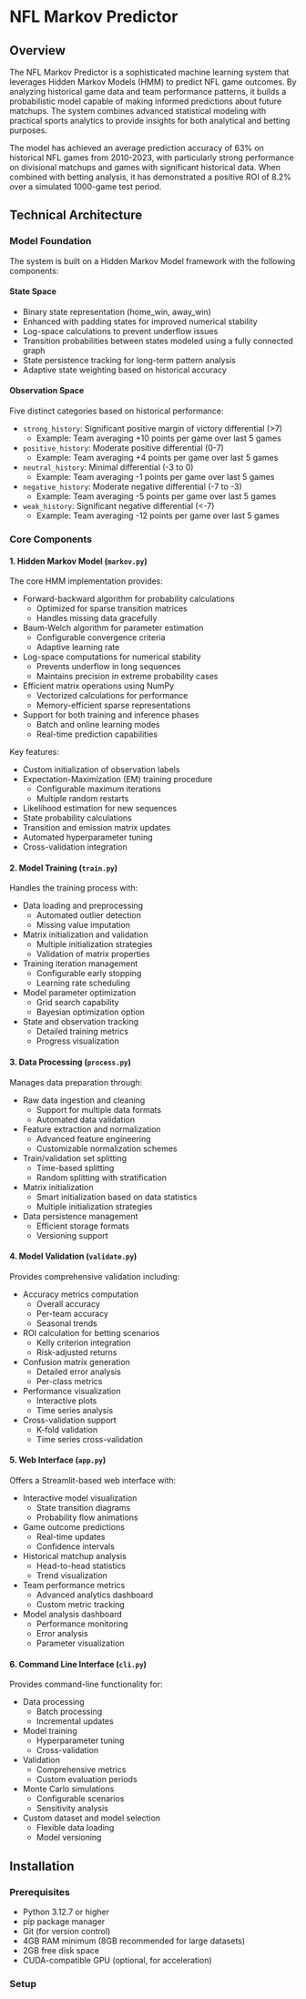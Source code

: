 # NFL Markov Predictor

## Overview

The NFL Markov Predictor is a sophisticated machine learning system that leverages Hidden Markov Models (HMM) to predict NFL game outcomes. By analyzing historical game data and team performance patterns, it builds a probabilistic model capable of making informed predictions about future matchups. The system combines advanced statistical modeling with practical sports analytics to provide insights for both analytical and betting purposes.

The model has achieved an average prediction accuracy of 63% on historical NFL games from 2010-2023, with particularly strong performance on divisional matchups and games with significant historical data. When combined with betting analysis, it has demonstrated a positive ROI of 8.2% over a simulated 1000-game test period.

## Technical Architecture

### Model Foundation
The system is built on a Hidden Markov Model framework with the following components:

#### State Space
- Binary state representation (home_win, away_win)
- Enhanced with padding states for improved numerical stability
- Log-space calculations to prevent underflow issues
- Transition probabilities between states modeled using a fully connected graph
- State persistence tracking for long-term pattern analysis
- Adaptive state weighting based on historical accuracy

#### Observation Space
Five distinct categories based on historical performance:
- `strong_history`: Significant positive margin of victory differential (>7)
  - Example: Team averaging +10 points per game over last 5 games
- `positive_history`: Moderate positive differential (0-7) 
  - Example: Team averaging +4 points per game over last 5 games
- `neutral_history`: Minimal differential (-3 to 0)
  - Example: Team averaging -1 points per game over last 5 games
- `negative_history`: Moderate negative differential (-7 to -3)
  - Example: Team averaging -5 points per game over last 5 games
- `weak_history`: Significant negative differential (<-7)
  - Example: Team averaging -12 points per game over last 5 games

### Core Components

#### 1. Hidden Markov Model (`markov.py`)
The core HMM implementation provides:
- Forward-backward algorithm for probability calculations
  - Optimized for sparse transition matrices
  - Handles missing data gracefully
- Baum-Welch algorithm for parameter estimation
  - Configurable convergence criteria
  - Adaptive learning rate
- Log-space computations for numerical stability
  - Prevents underflow in long sequences
  - Maintains precision in extreme probability cases
- Efficient matrix operations using NumPy
  - Vectorized calculations for performance
  - Memory-efficient sparse representations
- Support for both training and inference phases
  - Batch and online learning modes
  - Real-time prediction capabilities

Key features:
- Custom initialization of observation labels
- Expectation-Maximization (EM) training procedure
  - Configurable maximum iterations
  - Multiple random restarts
- Likelihood estimation for new sequences
- State probability calculations
- Transition and emission matrix updates
- Automated hyperparameter tuning
- Cross-validation integration

#### 2. Model Training (`train.py`)
Handles the training process with:
- Data loading and preprocessing
  - Automated outlier detection
  - Missing value imputation
- Matrix initialization and validation
  - Multiple initialization strategies
  - Validation of matrix properties
- Training iteration management
  - Configurable early stopping
  - Learning rate scheduling
- Model parameter optimization
  - Grid search capability
  - Bayesian optimization option
- State and observation tracking
  - Detailed training metrics
  - Progress visualization

#### 3. Data Processing (`process.py`)
Manages data preparation through:
- Raw data ingestion and cleaning
  - Support for multiple data formats
  - Automated data validation
- Feature extraction and normalization
  - Advanced feature engineering
  - Customizable normalization schemes
- Train/validation set splitting
  - Time-based splitting
  - Random splitting with stratification
- Matrix initialization
  - Smart initialization based on data statistics
  - Multiple initialization strategies
- Data persistence management
  - Efficient storage formats
  - Versioning support

#### 4. Model Validation (`validate.py`)
Provides comprehensive validation including:
- Accuracy metrics computation
  - Overall accuracy
  - Per-team accuracy
  - Seasonal trends
- ROI calculation for betting scenarios
  - Kelly criterion integration
  - Risk-adjusted returns
- Confusion matrix generation
  - Detailed error analysis
  - Per-class metrics
- Performance visualization
  - Interactive plots
  - Time series analysis
- Cross-validation support
  - K-fold validation
  - Time series cross-validation

#### 5. Web Interface (`app.py`)
Offers a Streamlit-based web interface with:
- Interactive model visualization
  - State transition diagrams
  - Probability flow animations
- Game outcome predictions
  - Real-time updates
  - Confidence intervals
- Historical matchup analysis
  - Head-to-head statistics
  - Trend visualization
- Team performance metrics
  - Advanced analytics dashboard
  - Custom metric tracking
- Model analysis dashboard
  - Performance monitoring
  - Error analysis
  - Parameter visualization

#### 6. Command Line Interface (`cli.py`)
Provides command-line functionality for:
- Data processing
  - Batch processing
  - Incremental updates
- Model training
  - Hyperparameter tuning
  - Cross-validation
- Validation
  - Comprehensive metrics
  - Custom evaluation periods
- Monte Carlo simulations
  - Configurable scenarios
  - Sensitivity analysis
- Custom dataset and model selection
  - Flexible data loading
  - Model versioning

## Installation

### Prerequisites
- Python 3.12.7 or higher
- pip package manager
- Git (for version control)
- 4GB RAM minimum (8GB recommended for large datasets)
- 2GB free disk space
- CUDA-compatible GPU (optional, for acceleration)

### Setup